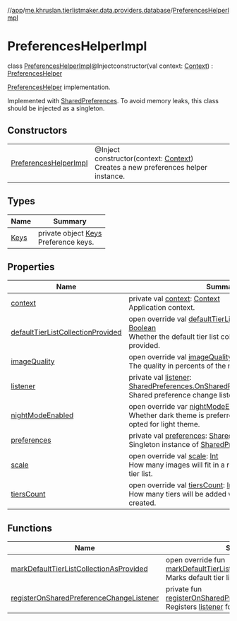 //[app](../../../index.md)/[me.khruslan.tierlistmaker.data.providers.database](../index.md)/[PreferencesHelperImpl](index.md)

# PreferencesHelperImpl

class [PreferencesHelperImpl](index.md)@Injectconstructor(val context: [Context](https://developer.android.com/reference/kotlin/android/content/Context.html)) : [PreferencesHelper](../-preferences-helper/index.md)

[PreferencesHelper](../-preferences-helper/index.md) implementation.

Implemented with [SharedPreferences](https://developer.android.com/reference/kotlin/android/content/SharedPreferences.html). To avoid memory leaks, this class should be injected as a singleton.

## Constructors

| | |
|---|---|
| [PreferencesHelperImpl](-preferences-helper-impl.md) | @Inject<br>constructor(context: [Context](https://developer.android.com/reference/kotlin/android/content/Context.html))<br>Creates a new preferences helper instance. |

## Types

| Name | Summary |
|---|---|
| [Keys](-keys/index.md) | private object [Keys](-keys/index.md)<br>Preference keys. |

## Properties

| Name | Summary |
|---|---|
| [context](context.md) | private val [context](context.md): [Context](https://developer.android.com/reference/kotlin/android/content/Context.html)<br>Application context. |
| [defaultTierListCollectionProvided](default-tier-list-collection-provided.md) | open override val [defaultTierListCollectionProvided](default-tier-list-collection-provided.md): [Boolean](https://kotlinlang.org/api/latest/jvm/stdlib/kotlin/-boolean/index.html)<br>Whether the default tier list collection has already been provided. |
| [imageQuality](image-quality.md) | open override val [imageQuality](image-quality.md): [Int](https://kotlinlang.org/api/latest/jvm/stdlib/kotlin/-int/index.html)<br>The quality in percents of the new tier list images. |
| [listener](listener.md) | private val [listener](listener.md): [SharedPreferences.OnSharedPreferenceChangeListener](https://developer.android.com/reference/kotlin/android/content/SharedPreferences.OnSharedPreferenceChangeListener.html)<br>Shared preference change listener that logs all updates. |
| [nightModeEnabled](night-mode-enabled.md) | open override var [nightModeEnabled](night-mode-enabled.md): [Boolean](https://kotlinlang.org/api/latest/jvm/stdlib/kotlin/-boolean/index.html)<br>Whether dark theme is preferred by user. If not - user opted for light theme. |
| [preferences](preferences.md) | private val [preferences](preferences.md): [SharedPreferences](https://developer.android.com/reference/kotlin/android/content/SharedPreferences.html)<br>Singleton instance of [SharedPreferences](https://developer.android.com/reference/kotlin/android/content/SharedPreferences.html). |
| [scale](scale.md) | open override val [scale](scale.md): [Int](https://kotlinlang.org/api/latest/jvm/stdlib/kotlin/-int/index.html)<br>How many images will fit in a row inside a tier in a new tier list. |
| [tiersCount](tiers-count.md) | open override val [tiersCount](tiers-count.md): [Int](https://kotlinlang.org/api/latest/jvm/stdlib/kotlin/-int/index.html)<br>How many tiers will be added when a new tier list is created. |

## Functions

| Name | Summary |
|---|---|
| [markDefaultTierListCollectionAsProvided](mark-default-tier-list-collection-as-provided.md) | open override fun [markDefaultTierListCollectionAsProvided](mark-default-tier-list-collection-as-provided.md)()<br>Marks default tier list collection as provided. |
| [registerOnSharedPreferenceChangeListener](register-on-shared-preference-change-listener.md) | private fun [registerOnSharedPreferenceChangeListener](register-on-shared-preference-change-listener.md)()<br>Registers [listener](listener.md) for logging. |
